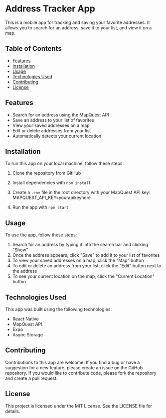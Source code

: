 
# Address Tracker App

This is a mobile app for tracking and saving your favorite addresses. It allows you to search for an address, save it to your list, and view it on a map. 

## Table of Contents

- [Features](#features)
- [Installation](#installation)
- [Usage](#usage)
- [Technologies Used](#technologies-used)
- [Contributing](#contributing)
- [License](#license)

## Features

- Search for an address using the MapQuest API
- Save an address to your list of favorites
- View your saved addresses on a map
- Edit or delete addresses from your list
- Automatically detects your current location

## Installation

To run this app on your local machine, follow these steps:

1. Clone the repository from GitHub
2. Install dependencies with `npm install`
3. Create a `.env` file in the root directory with your MapQuest API key: MAPQUEST_API_KEY=yourapikeyhere

4. Run the app with `npm start`

## Usage

To use the app, follow these steps:

1. Search for an address by typing it into the search bar and clicking "Show"
2. Once the address appears, click "Save" to add it to your list of favorites
3. To view your saved addresses on a map, click the "Map" button
4. To edit or delete an address from your list, click the "Edit" button next to the address
5. To see your current location on the map, click the "Current Location" button

## Technologies Used

This app was built using the following technologies:

- React Native
- MapQuest API
- Expo
- Async Storage

## Contributing

Contributions to this app are welcome! If you find a bug or have a suggestion for a new feature, please create an issue on the GitHub repository. If you would like to contribute code, please fork the repository and create a pull request.

## License

This project is licensed under the MIT License. See the LICENSE file for details.


